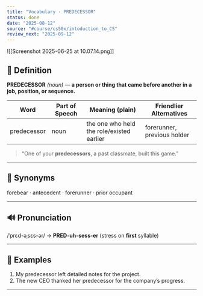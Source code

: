 ```yaml
---
title: "Vocabulary · PREDECESSOR"
status: done
date: "2025-08-12"
source: "#course/cs50x/intoduction_to_CS"
review_next: "2025-09-12"
---
```

![[Screenshot 2025-06-25 at 10.07.14.png]]

## 📖 Definition  
**PREDECESSOR** *(noun)* — **a person or thing that came before another in a job, position, or sequence.**

| Word | Part of Speech | Meaning (plain)                      | Friendlier Alternatives          |
|------|----------------|--------------------------------------|----------------------------------|
| predecessor | noun | the one who held the role/​existed earlier | forerunner, previous holder |

> “One of your **predecessors**, a past classmate, built this game.”

---

## 🟰 Synonyms  
forebear · antecedent · forerunner · prior occupant

---

## 🔊 Pronunciation  
/ˈprɛd-əˌsɛs-ər/ → **PRED-uh-sess-er** (stress on **first** syllable)

---

## 📝 Examples  

1. My predecessor left detailed notes for the project.  
2. The new CEO thanked her predecessor for the company’s progress.  

---


